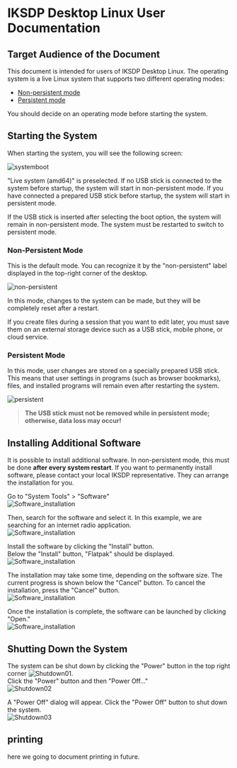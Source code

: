 # IKSDP Desktop Linux User Documentation  

## Target Audience of the Document  

This document is intended for users of IKSDP Desktop Linux. The operating system is a live Linux system that supports two different operating modes:  
- [Non-persistent mode](#non-persistent-mode)  
- [Persistent mode](#persistent-mode)  

You should decide on an operating mode before starting the system.  

## Starting the System  

When starting the system, you will see the following screen:  

![systemboot](../shared/images/systemboot.png)  

"Live system (amd64)" is preselected. If no USB stick is connected to the system before startup, the system will start in non-persistent mode. If you have connected a prepared USB stick before startup, the system will start in persistent mode.  

If the USB stick is inserted after selecting the boot option, the system will remain in non-persistent mode. The system must be restarted to switch to persistent mode.  

### Non-Persistent Mode  

This is the default mode. You can recognize it by the "non-persistent" label displayed in the top-right corner of the desktop.  

![non-persistent](../shared/images/non-persistent.png)  

In this mode, changes to the system can be made, but they will be completely reset after a restart.  

If you create files during a session that you want to edit later, you must save them on an external storage device such as a USB stick, mobile phone, or cloud service.  

### Persistent Mode  

In this mode, user changes are stored on a specially prepared USB stick. This means that user settings in programs (such as browser bookmarks), files, and installed programs will remain even after restarting the system.  

![persistent](../shared/images/persistent.png)  

> **The USB stick must not be removed while in persistent mode; otherwise, data loss may occur!**  

## Installing Additional Software  

It is possible to install additional software. In non-persistent mode, this must be done **after every system restart**. If you want to permanently install software, please contact your local IKSDP representative. They can arrange the installation for you.  

Go to "System Tools" > "Software"  
![Software_installation](../shared/images/install_software01.png)  

Then, search for the software and select it. In this example, we are searching for an internet radio application.  
![Software_installation](../shared/images/install_software02.png)  

Install the software by clicking the "Install" button.  
Below the "Install" button, "Flatpak" should be displayed.  
![Software_installation](../shared/images/install_software03.png)  

The installation may take some time, depending on the software size. The current progress is shown below the "Cancel" button. To cancel the installation, press the "Cancel" button.  
![Software_installation](../shared/images/install_software04.png)  

Once the installation is complete, the software can be launched by clicking "Open."  
![Software_installation](../shared/images/install_software05.png)  

## Shutting Down the System  

The system can be shut down by clicking the "Power" button in the top right corner ![Shutdown01](../shared/images/shutdown_power_symbol.png).  
Click the "Power" button and then "Power Off..."  
![Shutdown02](../shared/images/shutdown_power_menu.png) 

A "Power Off" dialog will appear. Click the "Power Off" button to shut down the system.  
![Shutdown03](../shared/images/shutdown_dialog.png)

## printing

here we going to document printing in future.
